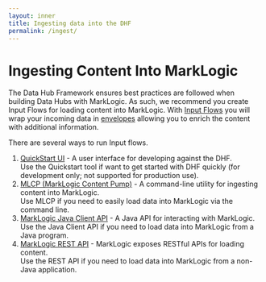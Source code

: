 ```yaml
---
layout: inner
title: Ingesting data into the DHF
permalink: /ingest/
---
```


# Ingesting Content Into MarkLogic

The Data Hub Framework ensures best practices are followed when building Data Hubs with MarkLogic. As such, we recommend you create Input Flows for loading content into MarkLogic. With [Input Flows](../understanding/how.md#input-flows) you will wrap your incoming data in [envelopes](../understanding/how.md#envelope-pattern) allowing you to enrich the content with additional information.

There are several ways to run Input flows.

1. [QuickStart UI](quickstart.md) - A user interface for developing against the DHF.  
Use the Quickstart tool if want to get started with DHF quickly (for development
 only; not supported for production use).
1. [MLCP (MarkLogic Content Pump)](mlcp.md) - A command-line utility for ingesting content into MarkLogic.  
Use MLCP if you need to easily load data into MarkLogic via the command line.
1. [MarkLogic Java Client API](javaclientapi.md) - A Java API for interacting with MarkLogic.  
Use the Java Client API if you need to load data into MarkLogic from a Java program.
1. [MarkLogic REST API](rest.md) - MarkLogic exposes RESTful APIs for loading content.  
Use the REST API if you need to load data into MarkLogic from a non-Java application.
